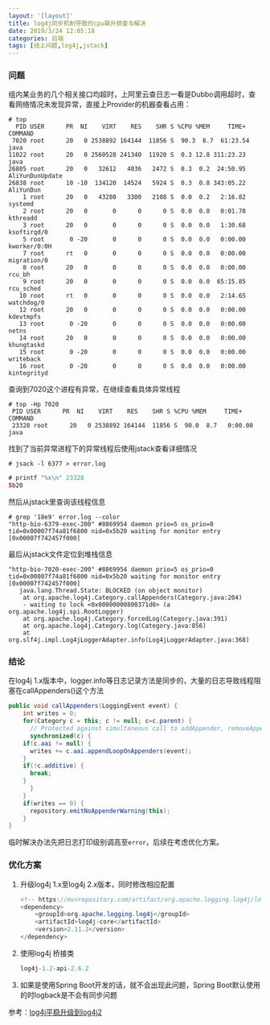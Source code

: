 ```yaml
---
layout: '[layout]'
title: log4j同步机制导致的cpu飙升排查与解决
date: 2019/3/24 12:05:18  
categories: 后端
tags: [线上问题,log4j,jstack]
---
```

### 问题

组内某业务的几个相关接口均超时，上阿里云查日志一看是Dubbo调用超时，查看网络情况未发现异常，直接上Provider的机器查看占用：

```shell
# top
  PID USER      PR  NI    VIRT    RES    SHR S %CPU %MEM     TIME+ COMMAND
 7020 root      20   0 2538892 164144  11856 S  90.3  8.7  61:23.54 java
11022 root      20   0 2560528 241340  11920 S  0.3 12.8 311:23.23 java
26805 root      20   0   32612   4036   2472 S  0.3  0.2  24:50.95 AliYunDunUpdate
26838 root      10 -10  134120  14524   5924 S  0.3  0.8 343:05.22 AliYunDun
    1 root      20   0   43280   3300   2108 S  0.0  0.2   2:16.82 systemd
    2 root      20   0       0      0      0 S  0.0  0.0   0:01.78 kthreadd
    3 root      20   0       0      0      0 S  0.0  0.0   1:30.68 ksoftirqd/0
    5 root       0 -20       0      0      0 S  0.0  0.0   0:00.00 kworker/0:0H
    7 root      rt   0       0      0      0 S  0.0  0.0   0:00.00 migration/0
    8 root      20   0       0      0      0 S  0.0  0.0   0:00.00 rcu_bh                 
    9 root      20   0       0      0      0 S  0.0  0.0  65:15.85 rcu_sched             
   10 root      rt   0       0      0      0 S  0.0  0.0   2:14.65 watchdog/0             
   12 root      20   0       0      0      0 S  0.0  0.0   0:00.00 kdevtmpfs             
   13 root       0 -20       0      0      0 S  0.0  0.0   0:00.00 netns                 
   14 root      20   0       0      0      0 S  0.0  0.0   0:00.00 khungtaskd             
   15 root       0 -20       0      0      0 S  0.0  0.0   0:00.00 writeback             
   16 root       0 -20       0      0      0 S  0.0  0.0   0:00.00 kintegrityd   
```

查询到7020这个进程有异常，在继续查看具体异常线程

```shell
# top -Hp 7020
 PID USER      PR  NI    VIRT    RES    SHR S %CPU %MEM     TIME+ COMMAND
 23328 root      20   0 2538892 164144  11856 S  90.0  8.7   0:00.00 java
```

找到了当前异常进程下的异常线程后使用jstack查看详细情况

```shell
# jsack -l 6377 > error.log
```

```java
# printf "%x\n" 23328
5b20
```

然后从jstack里查询该线程信息

```shell
# grep '18e9' error.log --color
"http-bio-6379-exec-200" #8869954 daemon prio=5 os_prio=0 tid=0x00007f74a81f6800 nid=0x5b20 waiting for monitor entry [0x00007f742457f000]
```

最后从jstack文件定位到堆栈信息

```shell
"http-bio-7020-exec-200" #8869954 daemon prio=5 os_prio=0 tid=0x00007f74a81f6800 nid=0x5b20 waiting for monitor entry [0x00007f742457f000]
   java.lang.Thread.State: BLOCKED (on object monitor)
	at org.apache.log4j.Category.callAppenders(Category.java:204)
	- waiting to lock <0x00000000800371d0> (a org.apache.log4j.spi.RootLogger)
	at org.apache.log4j.Category.forcedLog(Category.java:391)
	at org.apache.log4j.Category.log(Category.java:856)
	at org.slf4j.impl.Log4jLoggerAdapter.info(Log4jLoggerAdapter.java:368)
```

### 结论

在log4j 1.x版本中，logger.info等日志记录方法是同步的，大量的日志导致线程阻塞在callAppenders()这个方法

```java
public void callAppenders(LoggingEvent event) {
    int writes = 0;
    for(Category c = this; c != null; c=c.parent) {
      // Protected against simultaneous call to addAppender, removeAppender,...
      synchronized(c) {
	if(c.aai != null) {
	  writes += c.aai.appendLoopOnAppenders(event);
	}
	if(!c.additive) {
	  break;
	}
      }
    }
    if(writes == 0) {
      repository.emitNoAppenderWarning(this);
    }
}
```

临时解决办法先把日志打印级别调高至`error`，后续在考虑优化方案。

### 优化方案

1. 升级log4j 1.x至log4j 2.x版本，同时修改相应配置

   ```java
   <!-- https://mvnrepository.com/artifact/org.apache.logging.log4j/log4j-core -->
   <dependency>
       <groupId>org.apache.logging.log4j</groupId>
       <artifactId>log4j-core</artifactId>
       <version>2.11.2</version>
   </dependency>
   ```

2. 使用log4j 桥接类

   ```java
   log4j-1.2-api-2.6.2
   ```

3. 如果是使用Spring Boot开发的话，就不会出现此问题，Spring Boot默认使用的时logback是不会有同步问题

参考：[log4j平稳升级到log4j2](https://www.cnblogs.com/hujunzheng/p/9937097.html)